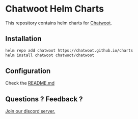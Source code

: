 # Chatwoot Helm Charts
This repository contains helm charts for [Chatwoot](https://github.com/chatwoot/chatwoot).

## Installation
```bash
helm repo add chatwoot https://chatwoot.github.io/charts
helm install chatwoot chatwoot/chatwoot
```

## Configuration
Check the [README.md](./charts/chatwoot/README.md)

## Questions ? Feedback ?
[Join our discord server.](https://discord.gg/cJXdrwS)
